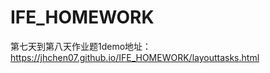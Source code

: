 # IFE_HOMEWORK
第七天到第八天作业题1demo地址：
<br/>
https://jhchen07.github.io/IFE_HOMEWORK/layouttasks.html
<br/>